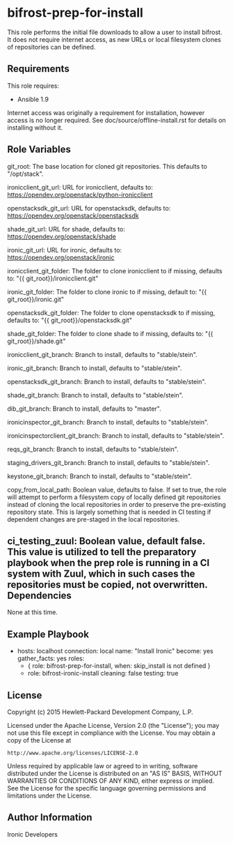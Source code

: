 bifrost-prep-for-install
========================

This role performs the initial file downloads to allow a user to install
bifrost.  It does not require internet access, as new URLs or local
filesystem clones of repositories can be defined.

Requirements
------------

This role requires:

- Ansible 1.9

Internet access was originally a requirement for installation, however access
is no longer required.  See doc/source/offline-install.rst for details on
installing without it.

Role Variables
--------------

git_root: The base location for cloned git repositories.  This defaults to
          "/opt/stack".

ironicclient_git_url: URL for ironicclient, defaults to:
                      https://opendev.org/openstack/python-ironicclient

openstacksdk_git_url: URL for openstacksdk, defaults to:
                      https://opendev.org/openstack/openstacksdk

shade_git_url: URL for shade, defaults to:
               https://opendev.org/openstack/shade

ironic_git_url: URL for ironic, defaults to:
                https://opendev.org/openstack/ironic

ironicclient_git_folder: The folder to clone ironicclient to if missing,
                         defaults to: "{{ git_root}}/ironicclient.git"

ironic_git_folder: The folder to clone ironic to if missing, default to:
                   "{{ git_root}}/ironic.git"

openstacksdk_git_folder: The folder to clone openstacksdk to if missing,
                         defaults to: "{{ git_root}}/openstacksdk.git"

shade_git_folder: The folder to clone shade to if missing, defaults to:
                  "{{ git_root}}/shade.git"

ironicclient_git_branch: Branch to install, defaults to "stable/stein".

ironic_git_branch: Branch to install, defaults to "stable/stein".

openstacksdk_git_branch: Branch to install, defaults to "stable/stein".

shade_git_branch: Branch to install, defaults to "stable/stein".

dib_git_branch: Branch to install, defaults to "master".

ironicinspector_git_branch: Branch to install, defaults to "stable/stein".

ironicinspectorclient_git_branch: Branch to install, defaults to
                                  "stable/stein".

reqs_git_branch: Branch to install, defaults to "stable/stein".

staging_drivers_git_branch: Branch to install, defaults to "stable/stein".

keystone_git_branch: Branch to install, defaults to "stable/stein".

copy_from_local_path: Boolean value, defaults to false. If set to true,
                      the role will attempt to perform a filesystem copy of
                      locally defined git repositories instead of cloning
                      the local repositories in order to preserve the
                      pre-existing repository state.  This is largely
                      something that is needed in CI testing if dependent
                      changes are pre-staged in the local repositories.

ci_testing_zuul: Boolean value, default false. This value is utilized
                 to tell the preparatory playbook when the prep role
                 is running in a CI system with Zuul, which in such
                 cases the repositories must be copied, not overwritten.
Dependencies
------------

None at this time.

Example Playbook
----------------

- hosts: localhost
  connection: local
  name: "Install Ironic"
  become: yes
  gather_facts: yes
  roles:
    - { role: bifrost-prep-for-install, when: skip_install is not defined }
    - role: bifrost-ironic-install
      cleaning: false
      testing: true

License
-------

Copyright (c) 2015 Hewlett-Packard Development Company, L.P.

Licensed under the Apache License, Version 2.0 (the "License");
you may not use this file except in compliance with the License.
You may obtain a copy of the License at

    http://www.apache.org/licenses/LICENSE-2.0

Unless required by applicable law or agreed to in writing, software
distributed under the License is distributed on an "AS IS" BASIS,
WITHOUT WARRANTIES OR CONDITIONS OF ANY KIND, either express or implied.
See the License for the specific language governing permissions and
limitations under the License.

Author Information
------------------

Ironic Developers
